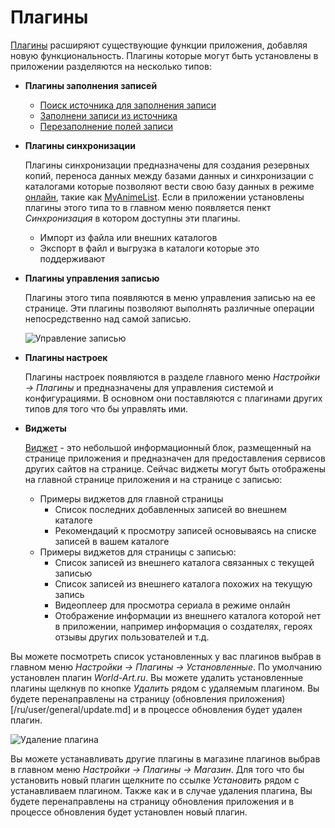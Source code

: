 # Плагины

[Плагины](http://ru.wikipedia.org/wiki/Плагин) расширяют существующие функции приложения, добавляя новую
функциональность. Плагины которые могут быть установлены в приложении разделяются на несколько типов:

- **Плагины заполнения записей**
    - [Поиск источника для заполнения записи](/ru/user/item/add/search.md)
    - [Заполнени записи из источника](/ru/user/item/add/fill.md)
    - [Перезаполнение полей записи](/ru/user/item/refill.md)
- **Плагины синхронизации**

    Плагины синхронизации предназначены для создания резервных копий, переноса данных между базами данных и
    синхронизации с каталогами которые позволяют вести свою базу данных в режиме
    [онлайн](http://ru.wikipedia.org/wiki/Онлайн), такие как [MyAnimeList](http://myanimelist.net/). Если в приложении
    установлены плагины этого типа то в главном меню появляется пенкт *Синхронизация* в котором доступны эти плагины.

    - Импорт из файла или внешних каталогов
    - Экспорт в файл и выгрузка в каталоги которые это поддерживают
- **Плагины управления записью**

    Плагины этого типа появляются в меню управления записью на ее странице. Эти плагины позволяют выполнять различные
    операции непосредственно над самой записью.

    ![Управление записью](https://raw.github.com/anime-db/anime-db-docs/master/images/ru/item/menu.jpg)

- **Плагины настроек**

    Плагины настроек появляются в разделе главного меню *Настройки -> Плагины* и предназначены для управления системой
    и конфигурациями. В основном они поставляются с плагинами других типов для того что бы управлять ими.

- **Виджеты**

    [Виджет](http://ru.wikipedia.org/wiki/Элемент_интерфейса) - это небольшой информационный блок, размещенный на
    странице приложения и предназначен для предоставления сервисов других сайтов на странице. Сейчас виджеты могут быть
    отображены на главной странице приложения и на странице с записью:

    - Примеры виджетов для главной страницы
        - Список последних добавленных записей во внешнем каталоге
        - Рекомендаций к просмотру записей основываясь на списке записей в вашем каталоге
    - Примеры виджетов для страницы с записью:
        - Список записей из внешнего каталога связанных с текущей записью
        - Список записей из внешнего каталога похожих на текущую запись
        - Видеоплеер для просмотра сериала в режиме онлайн
        - Отображение информации из внешнего каталога которой нет в приложении, например информация о создателях, героях
        отзывы других пользователей и т.д.

Вы можете посмотреть список установленных у вас плагинов выбрав в главном меню *Настройки -> Плагины -> Установленные*.
По умолчанию установлен плагин *World-Art.ru*. Вы можете удалить установленные плагины щелкнув по кнопке *Удалить*
рядом с удаляемым плагином. Вы будете перенаправлены на страницу (обновления приложения)[/ru/user/general/update.md] и
в процессе обновления будет удален плагин.

![Удаление плагина](https://raw.github.com/anime-db/anime-db-docs/master/images/ru/general/plugin_delete.jpg)

Вы можете устанавливать другие плагины в магазине плагинов выбрав в главном меню *Настройки -> Плагины -> Магазин*.
Для того что бы установить новый плагин щелкните по ссылке *Установить* рядом с устанавливаем плагином. Также как и в
случае удаления плагина, Вы будете перенаправлены на страницу обновления приложения и в процессе обновления будет
установлен новый плагин.